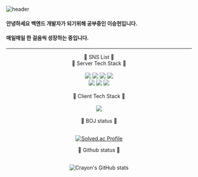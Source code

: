 ![header](https://capsule-render.vercel.app/api?type=waving&color=gradient&height=200&section=header&text=Welcome&fontSize=90&fontColor=ffffff&desc=Crayon's%20Github&descAlign=70.&descAlignY=70)
<br>
#### 안녕하세요 백엔드 개발자가 되기위해 공부중인 이승헌입니다.<br>
#### 매일매일 한 걸음씩 성장하는 중입니다.
---

<div align="center">
  🎃 SNS List 🎃
</div>
<div align="center">
  🐬 Server Tech Stack 🐬
</div>
<br>
<div align="center" width=60% margin-top="30px">
  <img src="https://img.shields.io/badge/Go-00ADD8?style=flat-square&logo=go&logoColor=white"/>
  <img src="https://img.shields.io/badge/JAVA-007396?style=flat-square&logo=java&logoColor=white">
  <img src="https://img.shields.io/badge/Javascript-F7DF1E?style=flat-square&logo=javascript&logoColor=white"/>
  <img src="https://img.shields.io/badge/Typescript-3178C6?style=flat-square&logo=typescript&logoColor=white"/>
  <br>
  <img src="https://img.shields.io/badge/MySQL-4479A1?style=flat-square&logo=mysql&logoColor=white"/>
  <img src="https://img.shields.io/badge/Firebase-FFCA28?style=flat-square&logo=firebase&logoColor=white"/>
  <img src="https://img.shields.io/badge/Docker-2496ED?style=flat-square&logo=docker&logoColor=white"/>
</div>
<br>

<div align="center">
  👾 Client Tech Stack 👾
</div>
<br>
<div align="center" width=60% margin-top="30px">
  <img src="https://img.shields.io/badge/Swift-C32532?style=flat-square&logo=swift&logoColor=white"/>
</div>
<br>

<div align="center">
  🐠 BOJ status 🐠
</div>
<br>

<div align=center>

[![Solved.ac Profile](http://mazassumnida.wtf/api/v2/generate_badge?boj=lsh328328)](https://solved.ac/lsh328328/)

<div align="center">
  🐳 Github status 🐳
</div>
<br>

<div align=center>
  
![Crayon's GitHub stats](https://github-readme-stats.vercel.app/api?username=lsh328328&show_icons=true&theme=radical)
